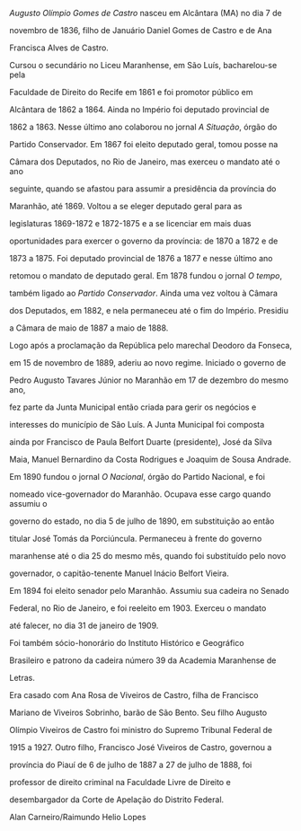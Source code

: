 

*Augusto Olímpio Gomes de Castro* nasceu em Alcântara (MA) no dia 7 de

novembro de 1836, filho de Januário Daniel Gomes de Castro e de Ana

Francisca Alves de Castro.



Cursou o secundário no Liceu Maranhense, em São Luís, bacharelou-se pela

Faculdade de Direito do Recife em 1861 e foi promotor público em

Alcântara de 1862 a 1864. Ainda no Império foi deputado provincial de

1862 a 1863. Nesse último ano colaborou no jornal *A Situação*, órgão do

Partido Conservador. Em 1867 foi eleito deputado geral, tomou posse na

Câmara dos Deputados, no Rio de Janeiro, mas exerceu o mandato até o ano

seguinte, quando se afastou para assumir a presidência da província do

Maranhão, até 1869. Voltou a se eleger deputado geral para as

legislaturas 1869-1872 e 1872-1875 e a se licenciar em mais duas

oportunidades para exercer o governo da província: de 1870 a 1872 e de

1873 a 1875. Foi deputado provincial de 1876 a 1877 e nesse último ano

retomou o mandato de deputado geral. Em 1878 fundou o jornal *O tempo*,

também ligado ao *Partido Conservador*. Ainda uma vez voltou à Câmara

dos Deputados, em 1882, e nela permaneceu até o fim do Império. Presidiu

a Câmara de maio de 1887 a maio de 1888.



Logo após a proclamação da República pelo marechal Deodoro da Fonseca,

em 15 de novembro de 1889, aderiu ao novo regime. Iniciado o governo de

Pedro Augusto Tavares Júnior no Maranhão em 17 de dezembro do mesmo ano,

fez parte da Junta Municipal então criada para gerir os negócios e

interesses do município de São Luís. A Junta Municipal foi composta

ainda por Francisco de Paula Belfort Duarte (presidente), José da Silva

Maia, Manuel Bernardino da Costa Rodrigues e Joaquim de Sousa Andrade.



Em 1890 fundou o jornal *O Nacional*, órgão do Partido Nacional, e foi

nomeado vice-governador do Maranhão. Ocupava esse cargo quando assumiu o

governo do estado, no dia 5 de julho de 1890, em substituição ao então

titular José Tomás da Porciúncula. Permaneceu à frente do governo

maranhense até o dia 25 do mesmo mês, quando foi substituído pelo novo

governador, o capitão-tenente Manuel Inácio Belfort Vieira.



Em 1894 foi eleito senador pelo Maranhão. Assumiu sua cadeira no Senado

Federal, no Rio de Janeiro, e foi reeleito em 1903. Exerceu o mandato

até falecer, no dia 31 de janeiro de 1909.



Foi também sócio-honorário do Instituto Histórico e Geográfico

Brasileiro e patrono da cadeira número 39 da Academia Maranhense de

Letras.



Era casado com Ana Rosa de Viveiros de Castro, filha de Francisco

Mariano de Viveiros Sobrinho, barão de São Bento. Seu filho Augusto

Olímpio Viveiros de Castro foi ministro do Supremo Tribunal Federal de

1915 a 1927. Outro filho, Francisco José Viveiros de Castro, governou a

província do Piauí de 6 de julho de 1887 a 27 de julho de 1888, foi

professor de direito criminal na Faculdade Livre de Direito e

desembargador da Corte de Apelação do Distrito Federal.



Alan Carneiro/Raimundo Helio Lopes



